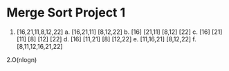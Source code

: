 # Merge Sort Project 1 #
1.	[16,21,11,8,12,22]
  a.	[16,21,11]    [8,12,22]
  b.	 [16] [21,11]   [8,12] [22]
  c.	[16] [21] [11]  [8] [12] [22]
  d.	[16] [11,21]  [8] [12,22]
  e.	[11,16,21]  [8,12,22]
  f.	[8,11,12,16,21,22]
  
2.O(nlogn) 
